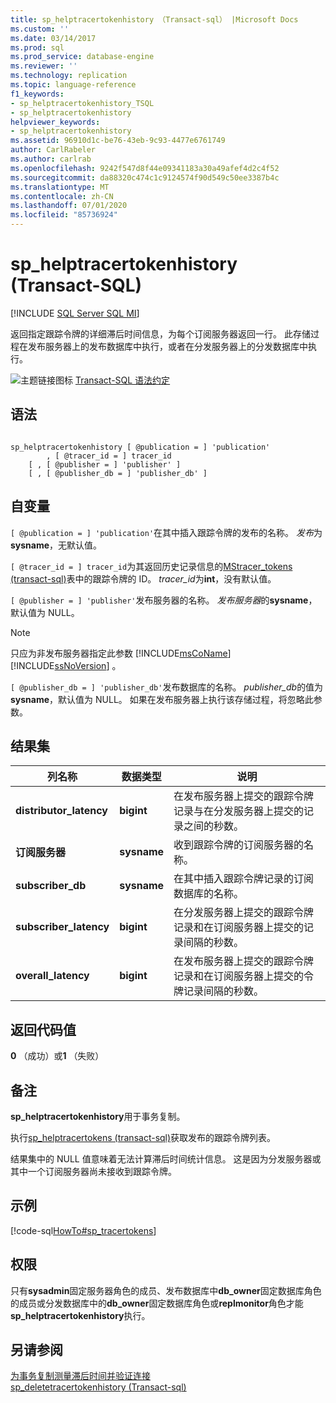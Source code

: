 ```yaml
---
title: sp_helptracertokenhistory （Transact-sql） |Microsoft Docs
ms.custom: ''
ms.date: 03/14/2017
ms.prod: sql
ms.prod_service: database-engine
ms.reviewer: ''
ms.technology: replication
ms.topic: language-reference
f1_keywords:
- sp_helptracertokenhistory_TSQL
- sp_helptracertokenhistory
helpviewer_keywords:
- sp_helptracertokenhistory
ms.assetid: 96910d1c-be76-43eb-9c93-4477e6761749
author: CarlRabeler
ms.author: carlrab
ms.openlocfilehash: 9242f547d8f44e09341183a30a49afef4d2c4f52
ms.sourcegitcommit: da88320c474c1c9124574f90d549c50ee3387b4c
ms.translationtype: MT
ms.contentlocale: zh-CN
ms.lasthandoff: 07/01/2020
ms.locfileid: "85736924"
---
```

# <a name="sp_helptracertokenhistory-transact-sql"></a>sp_helptracertokenhistory (Transact-SQL)
[!INCLUDE [SQL Server SQL MI](../../includes/applies-to-version/sql-asdbmi.md)]

  返回指定跟踪令牌的详细滞后时间信息，为每个订阅服务器返回一行。 此存储过程在发布服务器上的发布数据库中执行，或者在分发服务器上的分发数据库中执行。  
  
 ![主题链接图标](../../database-engine/configure-windows/media/topic-link.gif "“主题链接”图标") [Transact-SQL 语法约定](../../t-sql/language-elements/transact-sql-syntax-conventions-transact-sql.md)  
  
## <a name="syntax"></a>语法  
  
```  
  
sp_helptracertokenhistory [ @publication = ] 'publication'   
        , [ @tracer_id = ] tracer_id  
    [ , [ @publisher = ] 'publisher' ]  
    [ , [ @publisher_db = ] 'publisher_db' ]  
```  
  
## <a name="arguments"></a>自变量  
`[ @publication = ] 'publication'`在其中插入跟踪令牌的发布的名称。 *发布*为**sysname**，无默认值。  
  
`[ @tracer_id = ] tracer_id`为其返回历史记录信息的[MStracer_tokens &#40;transact-sql&#41;](../../relational-databases/system-tables/mstracer-tokens-transact-sql.md)表中的跟踪令牌的 ID。 *tracer_id*为**int**，没有默认值。  
  
`[ @publisher = ] 'publisher'`发布服务器的名称。 *发布服务器*的**sysname**，默认值为 NULL。  
  
> [!NOTE]
>  只应为非发布服务器指定此参数 [!INCLUDE[msCoName](../../includes/msconame-md.md)] [!INCLUDE[ssNoVersion](../../includes/ssnoversion-md.md)] 。  
  
`[ @publisher_db = ] 'publisher_db'`发布数据库的名称。 *publisher_db*的值为**sysname**，默认值为 NULL。 如果在发布服务器上执行该存储过程，将忽略此参数。  
  
## <a name="result-set"></a>结果集  
  
|列名称|数据类型|说明|  
|-----------------|---------------|-----------------|  
|**distributor_latency**|**bigint**|在发布服务器上提交的跟踪令牌记录与在分发服务器上提交的记录之间的秒数。|  
|**订阅服务器**|**sysname**|收到跟踪令牌的订阅服务器的名称。|  
|**subscriber_db**|**sysname**|在其中插入跟踪令牌记录的订阅数据库的名称。|  
|**subscriber_latency**|**bigint**|在分发服务器上提交的跟踪令牌记录和在订阅服务器上提交的记录间隔的秒数。|  
|**overall_latency**|**bigint**|在发布服务器上提交的跟踪令牌记录和在订阅服务器上提交的令牌记录间隔的秒数。|  
  
## <a name="return-code-values"></a>返回代码值  
 **0** （成功）或**1** （失败）  
  
## <a name="remarks"></a>备注  
 **sp_helptracertokenhistory**用于事务复制。  
  
 执行[sp_helptracertokens &#40;transact-sql&#41;](../../relational-databases/system-stored-procedures/sp-helptracertokens-transact-sql.md)获取发布的跟踪令牌列表。  
  
 结果集中的 NULL 值意味着无法计算滞后时间统计信息。 这是因为分发服务器或其中一个订阅服务器尚未接收到跟踪令牌。  
  
## <a name="example"></a>示例  
 [!code-sql[HowTo#sp_tracertokens](../../relational-databases/replication/codesnippet/tsql/sp-helptracertokenhistor_1.sql)]  
  
## <a name="permissions"></a>权限  
 只有**sysadmin**固定服务器角色的成员、发布数据库中**db_owner**固定数据库角色的成员或分发数据库中的**db_owner**固定数据库角色或**replmonitor**角色才能**sp_helptracertokenhistory**执行。  
  
## <a name="see-also"></a>另请参阅  
 [为事务复制测量滞后时间并验证连接](../../relational-databases/replication/monitor/measure-latency-and-validate-connections-for-transactional-replication.md)   
 [sp_deletetracertokenhistory &#40;Transact-sql&#41;](../../relational-databases/system-stored-procedures/sp-deletetracertokenhistory-transact-sql.md)  
  
  
